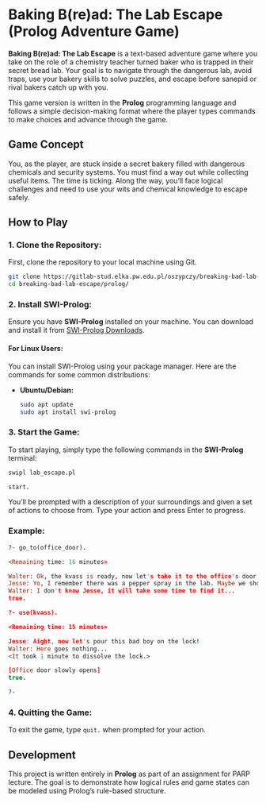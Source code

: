 # Baking B(re)ad: The Lab Escape (Prolog Adventure Game)

**Baking B(re)ad: The Lab Escape** is a text-based adventure game where you take on the role of a chemistry teacher turned baker who is trapped in their secret bread lab. Your goal is to navigate through the dangerous lab, avoid traps, use your bakery skills to solve puzzles, and escape before sanepid or rival bakers catch up with you.

This game version is written in the **Prolog** programming language and follows a simple decision-making format where the player types commands to make choices and advance through the game.

## Game Concept

You, as the player, are stuck inside a secret bakery filled with dangerous chemicals and security systems. You must find a way out while collecting useful items. The time is ticking. Along the way, you’ll face logical challenges and need to use your wits and chemical knowledge to escape safely.

## How to Play

### 1. Clone the Repository:
First, clone the repository to your local machine using Git.

```bash
git clone https://gitlab-stud.elka.pw.edu.pl/oszypczy/breaking-bad-lab-escape
cd breaking-bad-lab-escape/prolog/
```

### 2. Install SWI-Prolog:
Ensure you have **SWI-Prolog** installed on your machine. You can download and install it from [SWI-Prolog Downloads](https://www.swi-prolog.org/Download.html).

#### For Linux Users:
You can install SWI-Prolog using your package manager. Here are the commands for some common distributions:

- **Ubuntu/Debian:**
  ```bash
  sudo apt update
  sudo apt install swi-prolog
  ```

### 3. Start the Game:
To start playing, simply type the following commands in the **SWI-Prolog** terminal:

```bash
swipl lab_escape.pl
```

```prolog
start.
```

You’ll be prompted with a description of your surroundings and given a set of actions to choose from. Type your action and press Enter to progress.

### Example:
```prolog
?- go_to(office_door).

<Remaining time: 16 minutes>

Walter: Ok, the kvass is ready, now let's take it to the office's door.
Jesse: Yo, I remember there was a pepper spray in the lab. Maybe we should take it?
Walter: I don't know Jesse, it will take some time to find it...
true.

?- use(kvass).

<Remaining time: 15 minutes>

Jesse: Aight, now let's pour this bad boy on the lock!
Walter: Here goes nothing...
<It took 1 minute to dissolve the lock.>

[Office door slowly opens]
true.

?-
```

### 4. Quitting the Game:
To exit the game, type `quit.` when prompted for your action.

## Development
This project is written entirely in **Prolog** as part of an assignment for PARP lecture. The goal is to demonstrate how logical rules and game states can be modeled using Prolog’s rule-based structure.